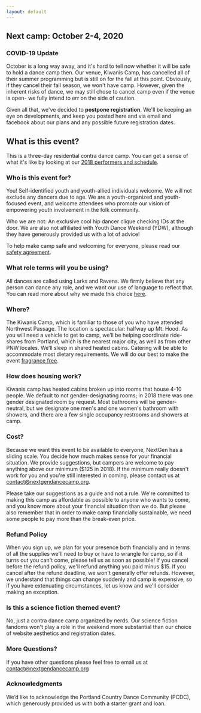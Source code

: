 ```yaml
---
layout: default
---
```

## Next camp:  October 2-4, 2020

### COVID-19  Update

October is a long way away, and it's hard to tell now whether it will be safe to hold a dance camp then.  Our venue, Kiwanis Camp, has cancelled all of their summer programming but is still on for the fall at this point. Obviously, if they cancel their fall season, we won't have camp. However, given the inherent risks of dance, we may still chose to cancel camp even if the venue is open- we fully intend to err on the side of caution.

Given all that,  we've decided to **postpone registration**.  We'll be keeping an eye on developments, and keep you posted here and via email and facebook about our plans and any possible future registration dates.


## What is this event?

This is a three-day residential contra dance camp. You can get a sense of what it's like by looking at our [2018 performers and schedule](/2018.html).

### Who is this event for?

You! Self-identified youth and youth-allied individuals welcome. We will not exclude any dancers due to age. We are a youth-organized and youth-focused event, and welcome attendees who promote our vision of empowering youth involvement in the folk community.

Who we are not: An exclusive cool hip dancer clique checking IDs at the door. We are also not affiliated with Youth Dance Weekend (YDW), although they have generously provided us with a lot of advice!

To help make camp safe and welcoming for everyone, please read our [safety agreement](/safety.html).


### What role terms will you be using?

All dances are called using Larks and Ravens.  We firmly believe that any person can dance any role, and we want our use of language to reflect that.  You can read more about why we made this choice  [here](/larks_and_ravens.html).

### Where?

The Kiwanis Camp, which is familiar to those of you who have attended Northwest Passage. The location is spectacular: halfway up Mt. Hood. As you will need a vehicle to get to camp, we’ll be helping coordinate ride-shares from Portland, which is the nearest major city, as well as from other PNW locales. We’ll sleep in shared heated cabins. Catering will be able to accommodate most dietary requirements. We will do our best to make the event [fragrance free](/fragrance_free.html).

### How does housing work?

Kiwanis camp has heated cabins broken up into rooms that house 4-10 people.  We default to not gender-designating rooms; in 2018 there was one gender designated room by request.  Most bathrooms will be gender-neutral, but we designate one men's and one women's bathroom with showers, and there are a few single occupancy restrooms and showers at camp.

### Cost?

Because we want this event to be available to everyone, NextGen has a sliding scale. You decide how much makes sense for your financial situation.  We provide suggestions, but campers are welcome to pay anything above our minimum ($125 in 2018).  If the minimum really doesn't work for you and you're still interested in coming, please contact us at contact@nextgendancecamp.org.

Please take our suggestions as a guide and not a rule.  We're committed to making this camp as affordable as possible to anyone who wants to come, and you know more about your financial situation than we do.  But please also remember that in order to make camp financially sustainable, we need some people to pay more than the break-even price.

### Refund Policy

When you sign up, we plan for your presence both financially and in terms of all the supplies we'll need to buy or have to wrangle for camp, so if it turns out you can't come, please tell us as soon as possible!  If you cancel before the refund policy, we'll refund anything you paid minus $15.  If you cancel after the refund deadline, we won't generally offer refunds.  However, we understand that things can change suddenly and camp is expensive, so if you have extenuating circumstances, let us know and we'll consider making an exception.

### Is this a science fiction themed event?

No, just a contra dance camp organized by nerds.  Our science fiction fandoms won't play a role in the weekend more substantial than our choice of website aesthetics and registration dates.

### More Questions?
If you have other questions please feel free to email us at contact@nextgendancecamp.org


### Acknowledgments
We’d like to acknowledge the Portland Country Dance Community (PCDC), which generously provided us with both a starter grant and loan.
